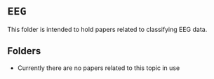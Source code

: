 # `EEG`

This folder is intended to hold papers related to classifying EEG data.

## Folders

- Currently there are no papers related to this topic in use
